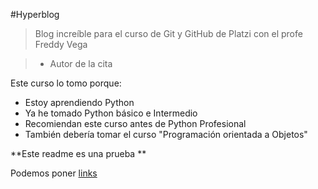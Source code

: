 #Hyperblog

>Blog increíble para el curso de Git y GitHub de Platzi con el profe Freddy Vega 

> - Autor de la cita

Este curso lo tomo porque:

- Estoy aprendiendo Python
- Ya he tomado Python básico e Intermedio
- Recomiendan este curso antes de Python Profesional
- También debería tomar el curso "Programación orientada a Objetos"

**Este readme es una prueba **

Podemos poner [links](http://google.com/ "links")